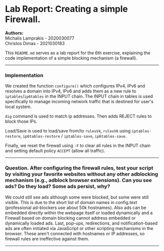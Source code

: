 # Lab Report: Creating a simple Firewall.

**Authors:**  
Michalis Lamprakis - 2020030077  
Christos Dimas     - 2021030183

This `README.md` serves as a lab report for the 6th exercise, explaining the code implementation of a simple blocking mechanism (a firewall).

---

### Implementation

We created the function `configure()` which configures IPv4, IPv6 and resolves a domain into IPv4, IPv6 and 
adds them as a new rule to `iptables`/`ip6tables` in the INPUT chain.
The INPUT chain in tables is used specifically to manage incoming 
network traffic that is destined for user's local system.

`dig` command is used to match ip addresses. Then adds REJECT rules to block those IPs.

Load/Save is used to load/save from/to `rulesV4`, `rulesV6` using
`iptables-restore`, `ip6tables-restore` / `iptables-save`, `ip6tables-save`.

Finally, we reset the firewall using `-F` to clear all rules in the INPUT chain and setting default policy `ACCEPT` (allow all traffic).  

---
### Question. After configuring the firewall rules, test your script by visiting your favorite websites without any other adblocking mechanism (e.g., adblock browser extensions). Can you see ads? Do they load? Some ads persist, why?


We could still see ads although some were blocked, but some were still visible. This is due to the short list of domain names in config.text (professional ad-blockers use about 50k hostnames).
Also ads can be embedded directly within the webpage itself or loaded dynamically and a Firewall based on domain blocking cannot address embedded or dynamically loaded ads. Last,
pop-ups, redirections, and notification-based ads are often initiated via JavaScript or other scripting mechanisms in the browser. These aren't connected with hostnames or IP addresses, so firewall rules are ineffective against them.

---
